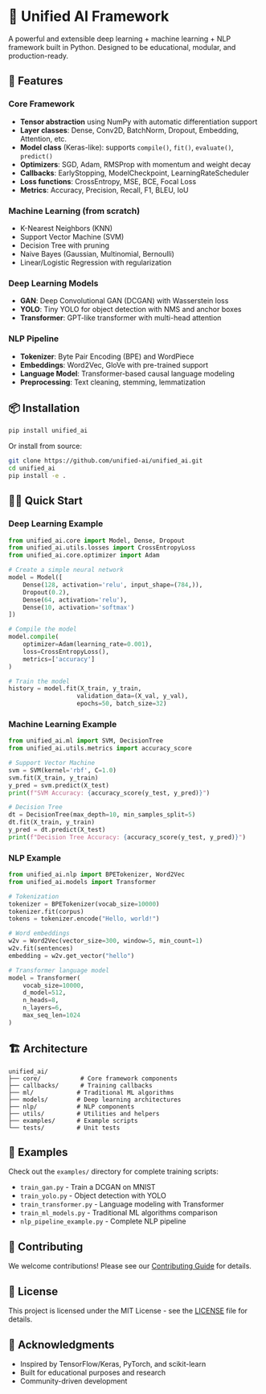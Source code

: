 # 🧠 Unified AI Framework

A powerful and extensible deep learning + machine learning + NLP framework built in Python. Designed to be educational, modular, and production-ready.

## 🚀 Features

### Core Framework
- **Tensor abstraction** using NumPy with automatic differentiation support
- **Layer classes**: Dense, Conv2D, BatchNorm, Dropout, Embedding, Attention, etc.
- **Model class** (Keras-like): supports `compile()`, `fit()`, `evaluate()`, `predict()`
- **Optimizers**: SGD, Adam, RMSProp with momentum and weight decay
- **Callbacks**: EarlyStopping, ModelCheckpoint, LearningRateScheduler
- **Loss functions**: CrossEntropy, MSE, BCE, Focal Loss
- **Metrics**: Accuracy, Precision, Recall, F1, BLEU, IoU

### Machine Learning (from scratch)
- K-Nearest Neighbors (KNN)
- Support Vector Machine (SVM)
- Decision Tree with pruning
- Naive Bayes (Gaussian, Multinomial, Bernoulli)
- Linear/Logistic Regression with regularization

### Deep Learning Models
- **GAN**: Deep Convolutional GAN (DCGAN) with Wasserstein loss
- **YOLO**: Tiny YOLO for object detection with NMS and anchor boxes
- **Transformer**: GPT-like transformer with multi-head attention

### NLP Pipeline
- **Tokenizer**: Byte Pair Encoding (BPE) and WordPiece
- **Embeddings**: Word2Vec, GloVe with pre-trained support
- **Language Model**: Transformer-based causal language modeling
- **Preprocessing**: Text cleaning, stemming, lemmatization

## 📦 Installation

```bash
pip install unified_ai
```

Or install from source:

```bash
git clone https://github.com/unified-ai/unified_ai.git
cd unified_ai
pip install -e .
```

## 🏃‍♂️ Quick Start

### Deep Learning Example

```python
from unified_ai.core import Model, Dense, Dropout
from unified_ai.utils.losses import CrossEntropyLoss
from unified_ai.core.optimizer import Adam

# Create a simple neural network
model = Model([
    Dense(128, activation='relu', input_shape=(784,)),
    Dropout(0.2),
    Dense(64, activation='relu'),
    Dense(10, activation='softmax')
])

# Compile the model
model.compile(
    optimizer=Adam(learning_rate=0.001),
    loss=CrossEntropyLoss(),
    metrics=['accuracy']
)

# Train the model
history = model.fit(X_train, y_train, 
                   validation_data=(X_val, y_val),
                   epochs=50, batch_size=32)
```

### Machine Learning Example

```python
from unified_ai.ml import SVM, DecisionTree
from unified_ai.utils.metrics import accuracy_score

# Support Vector Machine
svm = SVM(kernel='rbf', C=1.0)
svm.fit(X_train, y_train)
y_pred = svm.predict(X_test)
print(f"SVM Accuracy: {accuracy_score(y_test, y_pred)}")

# Decision Tree
dt = DecisionTree(max_depth=10, min_samples_split=5)
dt.fit(X_train, y_train)
y_pred = dt.predict(X_test)
print(f"Decision Tree Accuracy: {accuracy_score(y_test, y_pred)}")
```

### NLP Example

```python
from unified_ai.nlp import BPETokenizer, Word2Vec
from unified_ai.models import Transformer

# Tokenization
tokenizer = BPETokenizer(vocab_size=10000)
tokenizer.fit(corpus)
tokens = tokenizer.encode("Hello, world!")

# Word embeddings
w2v = Word2Vec(vector_size=300, window=5, min_count=1)
w2v.fit(sentences)
embedding = w2v.get_vector("hello")

# Transformer language model
model = Transformer(
    vocab_size=10000,
    d_model=512,
    n_heads=8,
    n_layers=6,
    max_seq_len=1024
)
```

## 🏗️ Architecture

```
unified_ai/
├── core/           # Core framework components
├── callbacks/      # Training callbacks
├── ml/            # Traditional ML algorithms
├── models/        # Deep learning architectures
├── nlp/           # NLP components
├── utils/         # Utilities and helpers
├── examples/      # Example scripts
└── tests/         # Unit tests
```

## 🧪 Examples

Check out the `examples/` directory for complete training scripts:

- `train_gan.py` - Train a DCGAN on MNIST
- `train_yolo.py` - Object detection with YOLO
- `train_transformer.py` - Language modeling with Transformer
- `train_ml_models.py` - Traditional ML algorithms comparison
- `nlp_pipeline_example.py` - Complete NLP pipeline

## 🤝 Contributing

We welcome contributions! Please see our [Contributing Guide](CONTRIBUTING.md) for details.

## 📄 License

This project is licensed under the MIT License - see the [LICENSE](LICENSE) file for details.

## 🙏 Acknowledgments

- Inspired by TensorFlow/Keras, PyTorch, and scikit-learn
- Built for educational purposes and research
- Community-driven development
